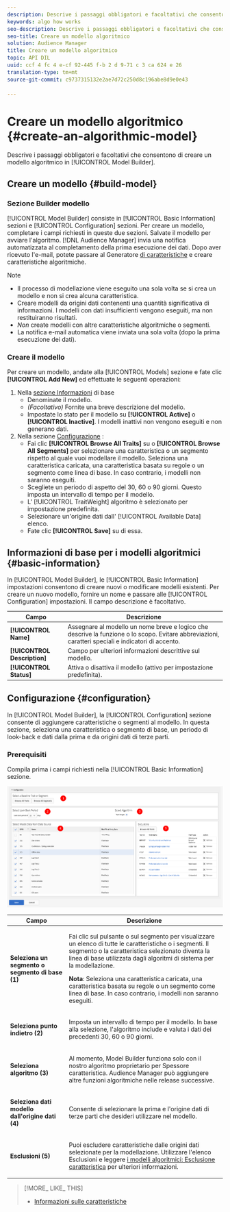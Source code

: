 ```yaml
---
description: Descrive i passaggi obbligatori e facoltativi che consentono di creare un modello algoritmico in Model Builder.
keywords: algo how works
seo-description: Descrive i passaggi obbligatori e facoltativi che consentono di creare un modello algoritmico in Model Builder.
seo-title: Creare un modello algoritmico
solution: Audience Manager
title: Creare un modello algoritmico
topic: API DIL
uuid: ccf 4 fc 4 e-cf 92-445 f-b 2 d 9-71 c 3 ca 624 e 26
translation-type: tm+mt
source-git-commit: c9737315132e2ae7d72c250d8c196abe8d9e0e43

---
```



# Creare un modello algoritmico {#create-an-algorithmic-model}

Descrive i passaggi obbligatori e facoltativi che consentono di creare un modello algoritmico in [!UICONTROL Model Builder].

## Creare un modello {#build-model}

<!-- t_model_build.xml -->

### Sezione Builder modello

[!UICONTROL Model Builder] consiste in [!UICONTROL Basic Information] sezioni e [!UICONTROL Configuration] sezioni. Per creare un modello, completare i campi richiesti in queste due sezioni. Salvate il modello per avviare l&#39;algoritmo. [!DNL Audience Manager] invia una notifica automatizzata al completamento della prima esecuzione dei dati. Dopo aver ricevuto l&#39;e-mail, potete passare al Generatore [di caratteristiche](../../features/traits/about-trait-builder.md) e creare caratteristiche algoritmiche.

>[!NOTE]
>
>* Il processo di modellazione viene eseguito una sola volta se si crea un modello e non si crea alcuna caratteristica.
>* Creare modelli da origini dati contenenti una quantità significativa di informazioni. I modelli con dati insufficienti vengono eseguiti, ma non restituiranno risultati.
>* *Non* create modelli con altre caratteristiche algoritmiche o segmenti.
>* La notifica e-mail automatica viene inviata una sola volta (dopo la prima esecuzione dei dati).


### Creare il modello

Per creare un modello, andate alla [!UICONTROL Models] sezione e fate clic **[!UICONTROL Add New]** ed effettuate le seguenti operazioni:

1. Nella [sezione Informazioni](../../features/algorithmic-models/create-model.md#basic-information) di base
   * Denominate il modello.
   * *(Facoltativo)* Fornite una breve descrizione del modello.
   * Impostate lo stato per il modello su **[!UICONTROL Active]** o **[!UICONTROL Inactive]**. I modelli inattivi non vengono eseguiti e non generano dati.
1. Nella sezione [Configurazione](../../features/algorithmic-models/create-model.md#configuration) :
   * Fai clic **[!UICONTROL Browse All Traits]** su o **[!UICONTROL Browse All Segments]** per selezionare una caratteristica o un segmento rispetto al quale vuoi modellare il modello. Seleziona una caratteristica caricata, una caratteristica basata su regole o un segmento come linea di base. In caso contrario, i modelli non saranno eseguiti.
   * Scegliete un periodo di aspetto del 30, 60 o 90 giorni. Questo imposta un intervallo di tempo per il modello.
   * L&#39; [!UICONTROL TraitWeight] algoritmo è selezionato per impostazione predefinita.
   * Selezionare un&#39;origine dati dall&#39; [!UICONTROL Available Data] elenco.
   * Fate clic **[!UICONTROL Save]** su di essa.

## Informazioni di base per i modelli algoritmici {#basic-information}

<!-- r_model_basic.xml -->

In [!UICONTROL Model Builder], le [!UICONTROL Basic Information] impostazioni consentono di creare nuovi o modificare modelli esistenti. Per creare un nuovo modello, fornire un nome e passare alle [!UICONTROL Configuration] impostazioni. Il campo descrizione è facoltativo.

| Campo | Descrizione |
|---|---|
| **[!UICONTROL Name]** | Assegnare al modello un nome breve e logico che descrive la funzione o lo scopo. Evitare abbreviazioni, caratteri speciali e indicatori di accento. |
| **[!UICONTROL Description]** | Campo per ulteriori informazioni descrittive sul modello. |
| **[!UICONTROL Status]** | Attiva o disattiva il modello (attivo per impostazione predefinita). |

## Configurazione {#configuration}

In [!UICONTROL Model Builder], la [!UICONTROL Configuration] sezione consente di aggiungere caratteristiche o segmenti al modello. In questa sezione, seleziona una caratteristica o segmento di base, un periodo di look-back e dati dalla prima e da origini dati di terze parti.

<!-- r_model_configuration.xml -->

### Prerequisiti

Compila prima i campi richiesti nella [!UICONTROL Basic Information] sezione.

![](assets/lam_exclude_traits_numbered.png)

<table id="table_7A6BE5E5498D4776A30323B743954150"> 
 <thead> 
  <tr> 
   <th colname="col1" class="entry"> Campo </th> 
   <th colname="col2" class="entry"> Descrizione </th> 
  </tr> 
 </thead>
 <tbody> 
  <tr> 
   <td colname="col1"> <p><b>Seleziona un segmento o segmento di base (1)</b> </p> </td> 
   <td colname="col2"> <p>Fai clic sul pulsante o sul segmento per visualizzare un elenco di tutte le caratteristiche o i segmenti. Il segmento o la caratteristica selezionato diventa la linea di base utilizzata dagli algoritmi di sistema per la modellazione. </p> <p> <p><b>Nota</b>: Seleziona una caratteristica caricata, una caratteristica basata su regole o un segmento come linea di base. In caso contrario, i modelli non saranno eseguiti. </p> </p> </td> 
  </tr> 
  <tr> 
   <td colname="col1"> <p><b>Seleziona punto indietro (2)</b> </p> </td> 
   <td colname="col2"> <p>Imposta un intervallo di tempo per il modello. In base alla selezione, l'algoritmo include e valuta i dati dei precedenti 30, 60 o 90 giorni. </p> </td> 
  </tr> 
  <tr> 
   <td colname="col1"> <p><b>Seleziona algoritmo (3)</b> </p> </td> 
   <td colname="col2"> <p>Al momento, Model Builder funziona solo con il nostro algoritmo proprietario <span class="keyword"> per Spessore</span> caratteristica. <span class="keyword"> Audience Manager</span> può aggiungere altre funzioni algoritmiche nelle release successive. </p> </td>
  </tr>
  <tr> 
   <td colname="col1"> <p><b>Seleziona dati modello dall'origine dati (4)</b> </p> </td> 
   <td colname="col2"> <p>Consente di selezionare la prima e l'origine dati di terze parti che desideri utilizzare nel modello. </p> </td>
  </tr> 
  <tr> 
   <td colname="col1"> <p><b>Esclusioni (5)</b> </p> </td> 
   <td colname="col2"> <p>Puoi escludere caratteristiche dalle origini dati selezionate per la modellazione. Utilizzare l'elenco <span class="wintitle"> Esclusioni</span> e leggere <a href="../../features/algorithmic-models/trait-exclusion-algo-models.md"> i modelli algoritmici: Esclusione caratteristica</a> per ulteriori informazioni. </p> </td>
  </tr> 
 </tbody>
</table>

>[!MORE_ LIKE_ THIS]
>
>* [Informazioni sulle caratteristiche](../../features/algorithmic-models/understanding-models.md#understanding-traitweight)

